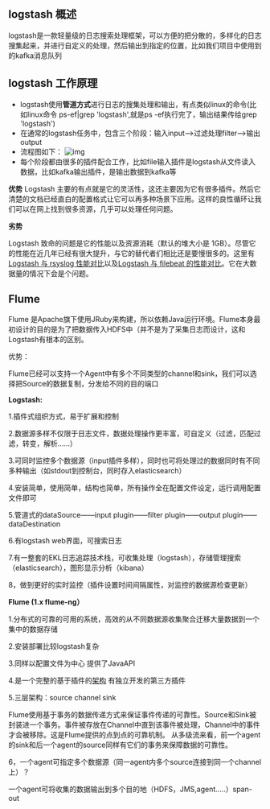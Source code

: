 ## logstash 概述

logstash是一款轻量级的日志搜索处理框架，可以方便的把分散的，多样化的日志搜集起来，并进行自定义的处理，然后输出到指定的位置，比如我们项目中使用到的kafka消息队列

## logstash 工作原理

- logstash使用**管道方式**进行日志的搜集处理和输出，有点类似linux的命令(比如linux命令 ps-ef|grep 'logstash',就是ps -ef执行完了，输出结果传给grep 'logstash')
- 在通常的logstash任务中，包含三个阶段：输入input-->过滤处理filter-->输出output
- 流程图如下：
  ![img](https://images.xiaozhuanlan.com/photo/2018/4ca3abfe6c9c9cf476878305756fd998.png)
- 每个阶段都由很多的插件配合工作，比如file输入插件是logstash从文件读入数据，比如kafka输出插件，是输出数据到kafka等

**优势**
Logstash 主要的有点就是它的灵活性，这还主要因为它有很多插件。然后它清楚的文档已经直白的配置格式让它可以再多种场景下应用。这样的良性循环让我们可以在网上找到很多资源，几乎可以处理任何问题。

**劣势**

Logstash 致命的问题是它的性能以及资源消耗（默认的堆大小是 1GB）。尽管它的性能在近几年已经有很大提升，与它的替代者们相比还是要慢很多的。这里有 [Logstash 与 rsyslog 性能对比](https://link.jianshu.com/?t=https://sematext.com/blog/2015/05/18/tuning-elasticsearch-indexing-pipeline-for-logs/)以及[Logstash 与 filebeat 的性能对比](https://link.jianshu.com/?t=https://sematext.com/blog/2016/04/25/elasticsearch-ingest-node-vs-logstash-performance/)。它在大数据量的情况下会是个问题。

## Flume

Flume 是Apache旗下使用JRuby来构建，所以依赖Java运行环境。Flume本身最初设计的目的是为了把数据传入HDFS中（并不是为了采集日志而设计，这和Logstash有根本的区别。

优势：

Flume已经可以支持一个Agent中有多个不同类型的channel和sink，我们可以选择把Source的数据复制，分发给不同的目的端口

**Logstash:** 

1.插件式组织方式，易于扩展和控制

2.数据源多样不仅限于日志文件，数据处理操作更丰富，可自定义（过滤，匹配过滤，转变，解析......）

3.可同时监控多个数据源（input插件多样），同时也可将处理过的数据同时有不同多种输出（如stdout到控制台，同时存入elasticsearch）

4.安装简单，使用简单，结构也简单，所有操作全在配置文件设定，运行调用配置文件即可

5.管道式的dataSource——input plugin——filter plugin——output plugin——dataDestination

6.有logstash web界面，可搜索日志

7.有一整套的EKL日志追踪技术栈，可收集处理（logstash），存储管理搜索（elasticsearch），图形显示分析（kibana）

8，做到更好的实时监控（插件设置时间间隔属性，对监控的数据源检查更新） 

**Flume (1.x  flume-ng）**

1.分布式的可靠的可用的系统，高效的从不同数据源收集聚合迁移大量数据到一个集中的数据存储

2.安装部署比较logstash复杂

3.同样以配置文件为中心  提供了JavaAPI

4.是一个完整的基于插件的[架构](http://lib.csdn.net/base/architecture) 有独立开发的第三方插件

5.三层架构：source  channel  sink

Flume使用基于事务的数据传递方式来保证事件传递的可靠性。Source和Sink被封装进一个事务。事件被存放在Channel中直到该事件被处理，Channel中的事件才会被移除。这是Flume提供的点到点的可靠机制。
从多级流来看，前一个agent的sink和后一个agent的source同样有它们的事务来保障数据的可靠性。

6，一个agent可指定多个数据源（同一agent内多个source连接到同一个channel上）？

一个agent可将收集的数据输出到多个目的地（HDFS，JMS,agent.....）span-out